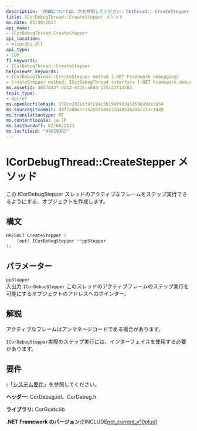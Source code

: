 ```yaml
---
description: '詳細については、次を参照してください: Okthread:: CreateStepper メソッド'
title: ICorDebugThread::CreateStepper メソッド
ms.date: 03/30/2017
api_name:
- ICorDebugThread.CreateStepper
api_location:
- mscordbi.dll
api_type:
- COM
f1_keywords:
- ICorDebugThread::CreateStepper
helpviewer_keywords:
- ICorDebugThread::CreateStepper method [.NET Framework debugging]
- CreateStepper method, ICorDebugThread interface [.NET Framework debugging]
ms.assetid: 4657443f-dd12-431b-a648-175c23f13c83
topic_type:
- apiref
ms.openlocfilehash: 378ce28281f4f284c36194f993a53598a9de3854
ms.sourcegitcommit: ddf7edb67715a5b9a45e3dd44536dabc153c1de0
ms.translationtype: MT
ms.contentlocale: ja-JP
ms.lasthandoff: 02/06/2021
ms.locfileid: "99659362"
---
```

# <a name="icordebugthreadcreatestepper-method"></a>ICorDebugThread::CreateStepper メソッド

この ICorDebugStepper スレッドのアクティブなフレームをステップ実行できるようにする、オブジェクトを作成します。  
  
## <a name="syntax"></a>構文  
  
```cpp  
HRESULT CreateStepper (  
    [out] ICorDebugStepper **ppStepper  
);  
```  
  
## <a name="parameters"></a>パラメーター  

 `ppStepper`  
 入出力 `ICorDebugStepper` このスレッドのアクティブフレームのステップ実行を可能にするオブジェクトのアドレスへのポインター。  
  
## <a name="remarks"></a>解説  

 アクティブなフレームはアンマネージコードである場合があります。  
  
 `ICorDebugStepper`実際のステップ実行には、インターフェイスを使用する必要があります。  
  
## <a name="requirements"></a>要件  

 **:**「[システム要件](../../get-started/system-requirements.md)」を参照してください。  
  
 **ヘッダー:** CorDebug.idl、CorDebug.h  
  
 **ライブラリ:** CorGuids.lib  
  
 **.NET Framework のバージョン:**[!INCLUDE[net_current_v10plus](../../../../includes/net-current-v10plus-md.md)]
